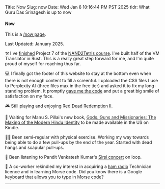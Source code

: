 Title: Now
Slug: now
Date: Wed Jan  8 10:16:44 PM PST 2025
tldr: What Guru Das Srinagesh is up to now

#### Now

This is a [/now page](https://nownownow.com/about).

Last Updated: January 2025.

⚒️  I've [finished]({filename}/blog/nand-to-tetris-2024-project-7.md) Project 7 of the
[NAND2Tetris course](https://www.nand2tetris.org/). I've built half of the VM
Translator in Rust. This is a really great step forward for me, and I'm quite proud
of myself for reaching thus far.

💻 I finally got the footer of this website to stay at the bottom even when there is
not enough content to fill a screenful. I uploaded the CSS files I use to Perplexity
AI (three files max in the free tier) and asked it to fix my long-standing problem.
It promptly [gave me the code][perpl] and put a great big smile of satisfaction on my
face.

🎮 Still playing and enjoying [Red Dead Redemption
II](https://en.wikipedia.org/wiki/Red_Dead_Redemption_2).

📖 Waiting for Manu S. Pillai's new book, [Gods, Guns and Missionaries: The Making of
the Modern Hindu Identity][manu] to be made available in the US on Kindle.

🏋🏾 Been semi-regular with physical exercise. Working my way towards being able to
do a few pull-ups by the end of the year. Started with dead hangs and scapular
pull-ups.

🎵 Been listening to Pandit Venkatesh Kumar's [Sirsi concert][sirsi] on loop.

📡 A co-worker rekindled my interest in acquiring a [ham
radio](https://www.arrl.org/) Technician licence and in learning Morse code. Did you
know there is a Google keyboard that allows you to [type in Morse code][morse]?

[perpl]: https://github.com/guru-das-s/guru-das-s.github.io/commit/6f382b22db18f4cfbd3b5cc1b3a54556a4a13497
[manu]: https://www.amazon.com/Gods-Guns-Missionaries-Making-Identity/dp/0670093653
[sirsi]: https://www.youtube.com/watch?v=noYYbAZtWUk
[morse]: https://support.google.com/gboard/answer/9011881?hl=en&co=GENIE.Platform%3DAndroid

---
